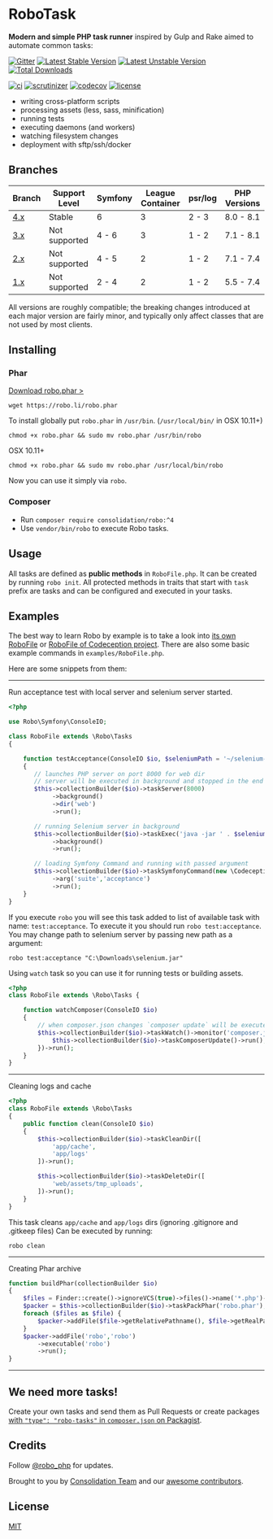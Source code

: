 # RoboTask

**Modern and simple PHP task runner** inspired by Gulp and Rake aimed to automate common tasks:

[![Gitter](https://badges.gitter.im/Join%20Chat.svg)](https://gitter.im/consolidation/Robo?utm_source=badge&utm_medium=badge&utm_campaign=pr-badge&utm_content=badge)
[![Latest Stable Version](https://poser.pugx.org/consolidation/robo/v/stable.png)](https://packagist.org/packages/consolidation/robo)
[![Latest Unstable Version](https://poser.pugx.org/consolidation/robo/v/unstable.png)](https://packagist.org/packages/consolidation/robo)
[![Total Downloads](https://poser.pugx.org/consolidation/robo/downloads.png)](https://packagist.org/packages/consolidation/robo)

[![ci](https://github.com/consolidation/robo/workflows/CI/badge.svg)](https://github.com/consolidation/robo/actions)
[![scrutinizer](https://scrutinizer-ci.com/g/consolidation/robo/badges/quality-score.png?b=master)](https://scrutinizer-ci.com/g/consolidation/robo/?branch=master)
[![codecov](https://codecov.io/gh/consolidation/robo/branch/main/graph/badge.svg?token=CAaB7ofhxx)](https://codecov.io/gh/consolidation/robo)
[![license](https://poser.pugx.org/consolidation/robo/license)](https://packagist.org/packages/consolidation/robo)

* writing cross-platform scripts
* processing assets (less, sass, minification)
* running tests
* executing daemons (and workers)
* watching filesystem changes
* deployment with sftp/ssh/docker

## Branches

| Branch | Support Level | Symfony | League Container | psr/log | PHP Versions |
| ------ | ------------- | ------- | ---------------- | ------------ | ------------ |
| [4.x](https://github.com/consolidation/robo/tree/4.x) | Stable             | 6 | 3 | 2 - 3 | 8.0 - 8.1 |
| [3.x](https://github.com/consolidation/robo/tree/3.x) | Not supported      | 4 - 6 | 3 | 1 - 2 | 7.1 - 8.1 |
| [2.x](https://github.com/consolidation/robo/tree/2.x) | Not supported      | 4 - 5 | 2 | 1 - 2 | 7.1 - 7.4 |
| [1.x](https://github.com/consolidation/robo/tree/1.x) | Not supported      | 2 - 4 | 2 | 1 - 2 | 5.5 - 7.4 |

All versions are roughly compatible; the breaking changes introduced at each major version are fairly minor, and typically only affect classes that are not used by most clients.

## Installing

### Phar

[Download robo.phar >](https://robo.li/robo.phar)

```
wget https://robo.li/robo.phar
```

To install globally put `robo.phar` in `/usr/bin`. (`/usr/local/bin/` in OSX 10.11+)

```
chmod +x robo.phar && sudo mv robo.phar /usr/bin/robo
```

OSX 10.11+
```
chmod +x robo.phar && sudo mv robo.phar /usr/local/bin/robo
```

Now you can use it simply via `robo`.

### Composer

* Run `composer require consolidation/robo:^4`
* Use `vendor/bin/robo` to execute Robo tasks.

## Usage

All tasks are defined as **public methods** in `RoboFile.php`. It can be created by running `robo init`.
All protected methods in traits that start with `task` prefix are tasks and can be configured and executed in your tasks.

## Examples

The best way to learn Robo by example is to take a look into [its own RoboFile](https://github.com/consolidation/Robo/blob/2.x/RoboFile.php)
 or [RoboFile of Codeception project](https://github.com/Codeception/Codeception/blob/2.4/RoboFile.php). There are also some basic example commands in `examples/RoboFile.php`.

Here are some snippets from them:

---

Run acceptance test with local server and selenium server started.


``` php
<?php

use Robo\Symfony\ConsoleIO;

class RoboFile extends \Robo\Tasks
{

    function testAcceptance(ConsoleIO $io, $seleniumPath = '~/selenium-server-standalone-2.39.0.jar')
    {
       // launches PHP server on port 8000 for web dir
       // server will be executed in background and stopped in the end
       $this->collectionBuilder($io)->taskServer(8000)
            ->background()
            ->dir('web')
            ->run();

       // running Selenium server in background
       $this->collectionBuilder($io)->taskExec('java -jar ' . $seleniumPath)
            ->background()
            ->run();

       // loading Symfony Command and running with passed argument
       $this->collectionBuilder($io)->taskSymfonyCommand(new \Codeception\Command\Run('run'))
            ->arg('suite','acceptance')
            ->run();
    }
}
```

If you execute `robo` you will see this task added to list of available task with name: `test:acceptance`.
To execute it you should run `robo test:acceptance`. You may change path to selenium server by passing new path as a argument:

```
robo test:acceptance "C:\Downloads\selenium.jar"
```

Using `watch` task so you can use it for running tests or building assets.

``` php
<?php
class RoboFile extends \Robo\Tasks {

    function watchComposer(ConsoleIO $io)
    {
        // when composer.json changes `composer update` will be executed
        $this->collectionBuilder($io)->taskWatch()->monitor('composer.json', function() use ($io) {
            $this->collectionBuilder($io)->taskComposerUpdate()->run();
        })->run();
    }
}
```

---

Cleaning logs and cache

``` php
<?php
class RoboFile extends \Robo\Tasks
{
    public function clean(ConsoleIO $io)
    {
        $this->collectionBuilder($io)->taskCleanDir([
            'app/cache',
            'app/logs'
        ])->run();

        $this->collectionBuilder($io)->taskDeleteDir([
            'web/assets/tmp_uploads',
        ])->run();
    }
}
```

This task cleans `app/cache` and `app/logs` dirs (ignoring .gitignore and .gitkeep files)
Can be executed by running:

```
robo clean
```

----

Creating Phar archive

``` php
function buildPhar(collectionBuilder $io)
{
    $files = Finder::create()->ignoreVCS(true)->files()->name('*.php')->in(__DIR__);
    $packer = $this->collectionBuilder($io)->taskPackPhar('robo.phar');
    foreach ($files as $file) {
        $packer->addFile($file->getRelativePathname(), $file->getRealPath());
    }
    $packer->addFile('robo','robo')
        ->executable('robo')
        ->run();
}
```

---

## We need more tasks!

Create your own tasks and send them as Pull Requests or create packages [with `"type": "robo-tasks"` in `composer.json` on Packagist](https://packagist.org/?type=robo-tasks).

## Credits

Follow [@robo_php](https://twitter.com/robo_php) for updates.

Brought to you by [Consolidation Team](https://github.com/orgs/consolidation/people) and our [awesome contributors](https://github.com/consolidation/Robo/graphs/contributors).

## License

[MIT](https://github.com/consolidation/Robo/blob/3.x/LICENSE)
